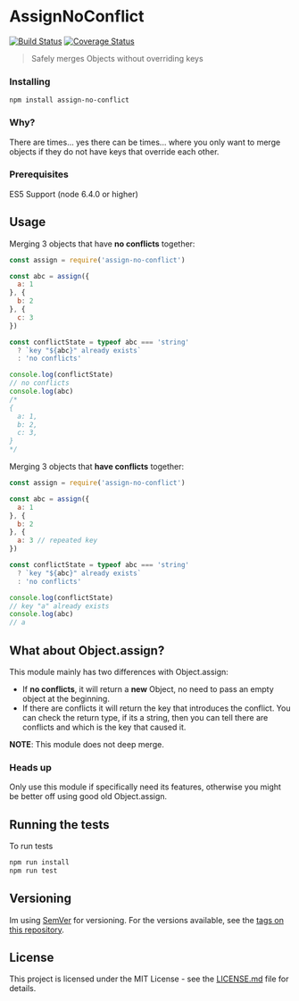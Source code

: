 # AssignNoConflict

[![Build Status](https://travis-ci.org/acatl/assign-no-conflict.svg?branch=master)](https://travis-ci.org/acatl/assign-no-conflict) [![Coverage Status](https://coveralls.io/repos/github/acatl/assign-no-conflict/badge.svg?branch=master)](https://coveralls.io/github/acatl/assign-no-conflict?branch=master)

> Safely merges Objects without overriding keys

### Installing

```
npm install assign-no-conflict
```

### Why?

There are times... yes there can be times... where you only want to merge objects if they do not have keys that override each other. 

### Prerequisites

ES5 Support (node 6.4.0 or higher)

## Usage

Merging 3 objects that have **no conflicts** together:

```js
const assign = require('assign-no-conflict')

const abc = assign({
  a: 1
}, {
  b: 2
}, {
  c: 3
})

const conflictState = typeof abc === 'string'
  ? `key "${abc}" already exists`
  : 'no conflicts'

console.log(conflictState)
// no conflicts
console.log(abc)
/*
{
  a: 1,
  b: 2,
  c: 3,
}
*/
```

Merging 3 objects that **have conflicts** together:

```js
const assign = require('assign-no-conflict')

const abc = assign({
  a: 1
}, {
  b: 2
}, {
  a: 3 // repeated key
})

const conflictState = typeof abc === 'string'
  ? `key "${abc}" already exists`
  : 'no conflicts'

console.log(conflictState)
// key "a" already exists
console.log(abc)
// a
```

## What about Object.assign?

This module mainly has two differences with Object.assign:

- If **no conflicts**, it will return a **new** Object, no need to pass an empty object at the beginning. 
- If there are conflicts it will return the key that introduces the conflict. You can check the return type, if its a string, then you can tell there are conflicts and which is the key that caused it.

**NOTE**: This module does not deep merge.

### Heads up 

Only use this module if specifically need its features, otherwise you might be better off using good old Object.assign. 

## Running the tests

To run tests

```bash
npm run install
npm run test
```

## Versioning

Im using [SemVer](http://semver.org/) for versioning. For the versions available, see the [tags on this repository](https://github.com/acatl/assign-no-conflict/tags). 

## License

This project is licensed under the MIT License - see the [LICENSE.md](LICENSE.md) file for details.

